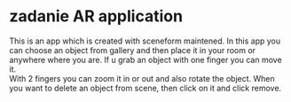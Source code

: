 # zadanie AR application

This is an app which is created with sceneform maintened.
In this app you can choose an object from gallery and then place it in your room or anywhere where you are.
If u grab an object with one finger you can move it.  
With 2 fingers you can zoom it in or out and also rotate the object.
When you want to delete an object from scene, then click on it and click remove.
